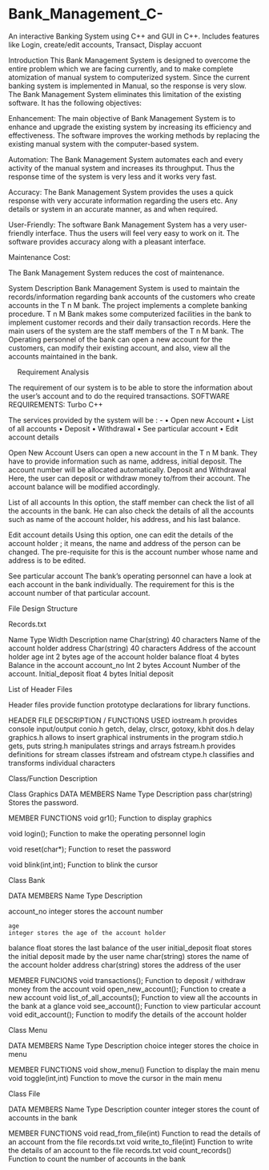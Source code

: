 # Bank_Management_C-
An interactive Banking System using C++ and GUI in C++. Includes features like Login, create/edit accounts, Transact, Display accuont

Introduction
This Bank Management System is designed to overcome the entire problem which we are facing currently, and to make complete atomization of manual system to computerized system. Since the current banking system is implemented in Manual, so the response is very slow. The Bank Management System eliminates this limitation of the existing software.  It has the following objectives:

Enhancement:
The main objective of Bank Management System is to enhance and upgrade the existing system by increasing its efficiency and effectiveness. The software improves the working methods by replacing the existing manual system with the computer-based system.

Automation:
The Bank Management System automates each and every activity of the manual system and increases its throughput. Thus the response time of the system is very less and it works very fast.

Accuracy:
The Bank Management System provides the uses a quick response with very accurate information regarding the users etc. Any details or system in an accurate manner, as and when required.

User-Friendly:
The software Bank Management System has a very user-friendly interface. Thus the users will feel very easy to work on it. The software provides accuracy along with a pleasant interface.
 
Maintenance Cost:

The Bank Management System reduces the cost of maintenance.

System Description
Bank Management System is used to maintain the records/information regarding bank accounts of the customers who create accounts in the T n M bank.
The project implements a complete banking procedure. T n M Bank makes some computerized facilities in the bank to implement customer records and their daily transaction records.
Here the main users of the system are the staff members of the T n M bank.  The Operating personnel of the bank can open a new account for the customers, can modify their existing account, and also, view all the accounts maintained in the bank. 

 
Requirement Analysis

The requirement of our system is to be able to store the information about the user’s account and to do the required transactions.
SOFTWARE REQUIREMENTS:
 	Turbo C++

The services provided by the system will be : -
•	Open new Account
•	List of all accounts
•	Deposit
•	Withdrawal
•	See particular account
•	Edit account details

Open New Account
Users can open a new account in the T n M bank. They have to      provide information such as name, address, initial deposit. The account number will be allocated automatically.
    Deposit and Withdrawal
Here, the user can deposit or withdraw money to/from their account. The account balance will be modified accordingly. 

List of all accounts
In this option, the staff member can check the list of all the accounts in the bank. He can also check the details of all the accounts such as name of the account holder, his address, and his last balance.

Edit account details
Using this option, one can edit the details of the account holder ; it means, the name and address of the person can be changed. The pre-requisite for this is the account number whose name and address is to be edited.

See particular account
The bank’s operating personnel can have a look at each account in the bank individually. The requirement for this is the account number of that particular account.

File Design Structure

Records.txt

Name	Type	Width	Description
name	Char(string)	40 characters	Name of the account holder
address	Char(string)	40 characters	Address of the account holder
age	int	2 bytes	age of the account holder
balance	float	4 bytes	Balance in the account 
account_no	Int	2 bytes	Account Number of the account.
Initial_deposit	float	4 bytes	Initial deposit



List of Header Files

Header files provide function prototype declarations for library functions. 

HEADER FILE	DESCRIPTION / FUNCTIONS USED
iostream.h	provides console input/output
conio.h	getch, delay, clrscr, gotoxy, kbhit
dos.h	delay
graphics.h	allows to insert graphical instruments in the program
stdio.h	gets, puts
string.h	manipulates strings and arrays
fstream.h	provides definitions for stream classes ifstream and ofstream
ctype.h	classifies and transforms individual characters

Class/Function 
Description

Class Graphics
DATA MEMBERS
Name	Type	Description
pass	char(string)	Stores the password.

MEMBER FUNCTIONS
  void gr1();	Function to display graphics

void login();
	Function to make the operating personnel login

void reset(char*);
	Function to reset the password

void blink(int,int);
	Function to blink the cursor

Class Bank

DATA MEMBERS
Name	Type	Description

account_no
	integer	stores the account number

    age
	integer	stores the age of the account holder
balance	float	stores the last balance of the user
initial_deposit	float	stores the initial deposit made by the user
name	char(string)	stores the name of the account holder
address	char(string)	stores the address of the user




MEMBER FUNCIONS
void transactions();	Function to deposit / withdraw money from the account
     void open_new_account();
	Function to create a new account
void list_of_all_accounts();
	Function to view all the accounts in the bank at a glance
void see_account();
	Function to view particular account
void edit_account();
	Function to modify the details of the account holder





Class Menu

DATA MEMBERS
Name	Type	Description
choice	integer	stores the choice in menu



MEMBER FUNCTIONS
void show_menu()	Function to display the main menu 
void toggle(int,int)
	Function to move the cursor in the main menu







Class File

DATA MEMBERS
Name	Type	Description
counter	integer	stores the count of accounts in the bank



MEMBER FUNCTIONS
void read_from_file(int)	Function to read the details of an account from the file records.txt 
void write_to_file(int)		Function to write the details of an account to the file records.txt
void count_records()		Function to count the number of accounts in the bank



